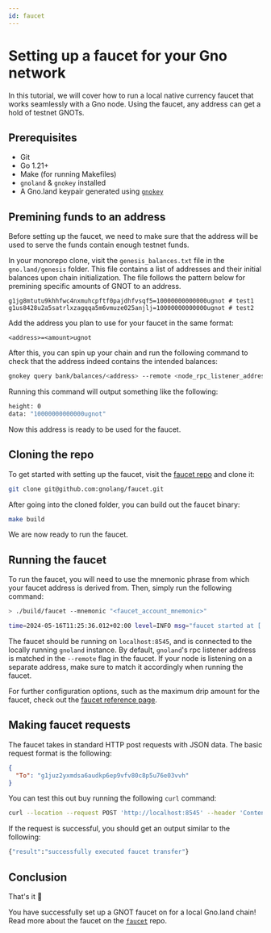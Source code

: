 ```yaml
---
id: faucet
---
```


# Setting up a faucet for your Gno network

In this tutorial, we will cover how to run a local native currency faucet that 
works seamlessly with a Gno node. Using the faucet, any address can get a hold
of testnet GNOTs.

## Prerequisites
- Git
- Go 1.21+
- Make (for running Makefiles)
- `gnoland` & `gnokey` installed
- A Gno.land keypair generated using [`gnokey`](../gno-tooling/cli/gnokey.md)

## Premining funds to an address

Before setting up the faucet, we need to make sure that the address will be used
to serve the funds contain enough testnet funds. 

In your monorepo clone, visit the `genesis_balances.txt` file in the 
`gno.land/genesis` folder. This file contains a list of addresses and their
initial balances upon chain initialization. The file follows the pattern below
for premining specific amounts of GNOT to an address.

```
g1jg8mtutu9khhfwc4nxmuhcpftf0pajdhfvsqf5=10000000000000ugnot # test1
g1us8428u2a5satrlxzagqqa5m6vmuze025anjlj=10000000000000ugnot # test2
```

Add the address you plan to use for your faucet in the same format:

```
<address>=<amount>ugnot
```

After this, you can spin up your chain and run the following command to check
that the address indeed contains the intended balances:

```bash
gnokey query bank/balances/<address> --remote <node_rpc_listener_address>
```

Running this command will output something like the following:

```bash
height: 0
data: "10000000000000ugnot"
```

Now this address is ready to be used for the faucet.

## Cloning the repo

To get started with setting up the faucet, visit the 
[faucet repo](https://github.com/gnolang/faucet) and clone it:

```bash
git clone git@github.com:gnolang/faucet.git
```

After going into the cloned folder, you can build out the faucet binary:
```bash
make build
```

We are now ready to run the faucet.

## Running the faucet

To run the faucet, you will need to use the mnemonic phrase from which your 
faucet address is derived from. Then, simply run the following command:

```bash
> ./build/faucet --mnemonic "<faucet_account_mnemonic>"

time=2024-05-16T11:25:36.012+02:00 level=INFO msg="faucet started at [::]:8545"
```

The faucet should be running on `localhost:8545`, and is connected to the locally
running `gnoland` instance. By default, `gnoland`'s rpc listener address is matched
in the `--remote` flag in the faucet. If your node is listening on a separate
address, make sure to match it accordingly when running the faucet.

For further configuration options, such as the maximum drip amount for the faucet,
check out the [faucet reference page](../gno-tooling/cli/faucet/faucet.md).

## Making faucet requests

The faucet takes in standard HTTP post requests with JSON data. The basic request
format is the following:

```json
{
  "To": "g1juz2yxmdsa6audkp6ep9vfv80c8p5u76e03vvh"
}
```

You can test this out buy running the following `curl` command:
```bash
curl --location --request POST 'http://localhost:8545' --header 'Content-Type: application/json' --data '{"To": "g1juz2yxmdsa6audkp6ep9vfv80c8p5u76e03vvh"}'
```

If the request is successful, you should get an output similar to the following:
```bash
{"result":"successfully executed faucet transfer"}
```

## Conclusion

That's it 🎉

You have successfully set up a GNOT faucet on for a local Gno.land chain!
Read more about the faucet on the [`faucet`](https://github.com/gnolang/faucet) repo.















